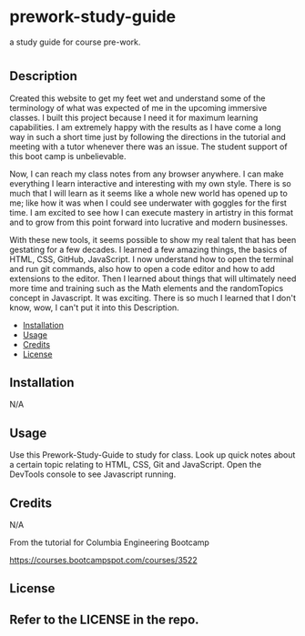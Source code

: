 # prework-study-guide
a study guide for course pre-work.
# <Prework Study Guide Webpage>

## Description

Created this website to get my feet wet and understand some of the terminology of what was expected of me in the upcoming immersive classes. I built this project because I need it for maximum learning capabilities. I am extremely happy with the results as I have come a long way in such a short time just by following the directions in the tutorial and meeting with a tutor whenever there was an issue. The student support of this boot camp is unbelievable. 

Now, I can reach my class notes from any browser anywhere. I can make everything I learn interactive and interesting with my own style. There is so much that I will learn as it seems like a whole new world has opened up to me; like how it was when I could see underwater with goggles for the first time. I am excited to see how I can execute mastery in artistry in this format and to grow from this point forward into lucrative and modern businesses. 

With these new tools, it seems possible to show my real talent that has been gestating for a few decades. I learned a few amazing things, the basics of HTML, CSS, GitHub, JavaScript. I now understand how to open the terminal and run git commands, also how to open a code editor and how to add extensions to the editor. Then I learned about things that will ultimately need more time and training such as the Math elements and the randomTopics concept in Javascript. It was exciting. There is so much I learned that I don't know, wow, I can't put it into this Description. 

- [Installation](#installation)
- [Usage](#usage)
- [Credits](#credits)
- [License](#license)

## Installation

N/A

## Usage

Use this Prework-Study-Guide to study for class. Look up quick notes about a certain topic relating to HTML, CSS, Git and JavaScript. Open the DevTools console to see Javascript running. 


## Credits

N/A

From the tutorial for Columbia Engineering Bootcamp 

https://courses.bootcampspot.com/courses/3522


## License

Refer to the LICENSE in the repo. 
---


